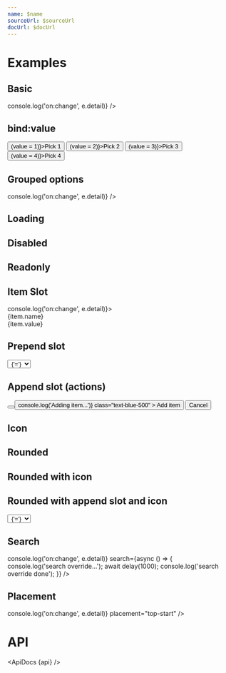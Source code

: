 ```yaml
---
name: $name
sourceUrl: $sourceUrl
docUrl: $docUrl
---
```


<script>
  import { mdiMagnify, mdiPlus } from '@mdi/js';

  import api from '$lib/components/SelectField.svelte?raw&sveld';
  import ApiDocs from '$lib/components/ApiDocs.svelte';

  import Button from '$lib/components/Button.svelte';
  import Dialog from '$lib/components/Dialog.svelte';
  import Preview from '$lib/components/Preview.svelte';
  import Stack from '$lib/components/Stack.svelte';
  import SelectField from '$lib/components/SelectField.svelte';
  import TextField from '$lib/components/TextField.svelte';
  import Toggle from '$lib/components/Toggle.svelte';

  import { scrollIntoView } from '$lib/actions/scroll';

  import { delay } from '$lib/utils/promise';

  const items = [
    { name: 'One', value: 1 },
    { name: 'Two', value: 2 },
    { name: 'Three', value: 3 },
    { name: 'Four', value: 4 },
  ];
  const itemsWithGroup = [
    { name: 'One', value: 1, group: "First" },
    { name: 'Two', value: 2, group: "First" },
    { name: 'Three', value: 3, group: "Second" },
    { name: 'Four', value: 4, group: "Second" },
    { name: 'Five', value: 5, group: "Second" },
    { name: 'Six', value: 6, group: "Third" },
    { name: 'Seven', value: 7, group: "Third" },
  ];

  let value = 3;
</script>

# Examples

## Basic

<Preview>
  <SelectField {items} on:change={(e) => console.log('on:change', e.detail)} />
</Preview>

## bind:value

<Preview>
  <SelectField {items} bind:value />
  <Button on:click={() => (value = 1)}>Pick 1</Button>
  <Button on:click={() => (value = 2)}>Pick 2</Button>
  <Button on:click={() => (value = 3)}>Pick 3</Button>
  <Button on:click={() => (value = 4)}>Pick 4</Button>
</Preview>

## Grouped options

<Preview>
  <SelectField items={itemsWithGroup} on:change={(e) => console.log('on:change', e.detail)} />
</Preview>

## Loading

<Preview>
  <SelectField {items} loading />
</Preview>

## Disabled

<Preview>
  <SelectField {items} disabled />
</Preview>

## Readonly

<Preview>
  <SelectField {items} value={1} readonly />
</Preview>

## Item Slot

<Preview>
  <SelectField {items} on:change={(e) => console.log('on:change', e.detail)}>
    <div slot="item" let:item let:index let:highlightIndex>
      <div
        class="p-2 bg-opacity-5 hover:bg-black/5 cursor-pointer"
        class:bg-black={index === highlightIndex}
        use:scrollIntoView={{
          condition: index === highlightIndex,
          initial: false,
        }}
      >
        <div>{item.name}</div>
        <div class="text-sm text-black/50">{item.value}</div>
      </div>
    </div>
  </SelectField>
</Preview>

## Prepend slot

<Preview>
  <Toggle let:on={open} let:toggle>
    <SelectField {items}>
      <div slot="prepend" on:click|stopPropagation class="flex items-center">
        <select
          class="appearance-none bg-black/5 border rounded-full mr-2 px-4"
          style="text-align-last: center;"
        >
          <!-- <option /> -->
          <option>{'='}</option>
          <option>{'!='}</option>
          <option>{'>'}</option>
          <option>{'>='}</option>
          <option>{'<'}</option>
          <option>{'<='}</option>
        </select>
      </div>
    </SelectField>
  </Toggle>
</Preview>

## Append slot (actions)

<Preview>
  <Toggle let:on={open} let:toggle>
    <SelectField {items}>
      <span slot="append" on:click|stopPropagation>
        <Button icon={mdiPlus} class="text-black/50 p-2" on:click={toggle} />
      </span>
    </SelectField>
    <Dialog {open} on:close={toggle}>
      <div slot="title">Create new item</div>
      <div class="px-6 py-3 w-96">
        <TextField label="Name" autofocus />
      </div>
      <div slot="actions">
        <Button
          on:click={() => console.log('Adding item...')}
          class="text-blue-500"
        >
          Add item
        </Button>
        <Button>Cancel</Button>
      </div>
    </Dialog>
  </Toggle>
</Preview>

## Icon

<Preview>
  <SelectField {items} icon={mdiMagnify} />
</Preview>

## Rounded

<Preview>
  <SelectField {items} rounded />
</Preview>

## Rounded with icon

<Preview>
  <SelectField {items} icon={mdiMagnify} rounded />
</Preview>

## Rounded with append slot and icon

<Preview>
  <SelectField {items} icon={mdiMagnify} rounded>
    <span slot="prepend" on:click|stopPropagation>
      <select
        class="appearance-none bg-black/5 border rounded-full mr-2 px-4"
        style="text-align-last: center;"
      >
        <!-- <option /> -->
        <option>{'='}</option>
        <option>{'!='}</option>
        <option>{'>'}</option>
        <option>{'>='}</option>
        <option>{'<'}</option>
        <option>{'<='}</option>
      </select>
    </span>
  </SelectField>
</Preview>

## Search

<Preview>
  <SelectField
    {items}
    on:change={(e) => console.log('on:change', e.detail)}
    search={async () => {
      console.log('search override...');
      await delay(1000);
      console.log('search override done');
    }}
  />
</Preview>

## Placement

<Preview>
  <SelectField
    {items}
    on:change={(e) => console.log('on:change', e.detail)}
    placement="top-start"
  />
</Preview>

<!-- ## Menu actions
<Preview>
<SelectField
  {items}
  on:change={(e) => {
    console.log('on:change', e.detail);
  }}
>
  <div slot="actions" class="p-2">
    <ToggleGroup contained class="w-full" selected="active">
      <div class="options w-full border">
        <ToggleOption value="active">Active</ToggleOption>
        <ToggleOption value="inaction">Inactive</ToggleOption>
        <ToggleOption value="all">All</ToggleOption>
      </div>
    </ToggleGroup>
  </div>
</SelectField>
</Preview>

<div class="h-96" /> -->

# API

<ApiDocs {api} />
